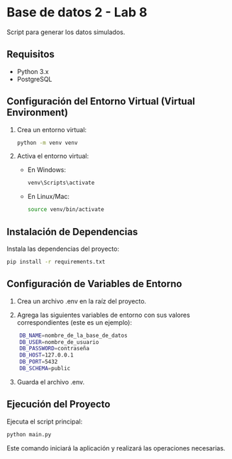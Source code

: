 # Base de datos 2 - Lab 8

Script para generar los datos simulados.

## Requisitos

- Python 3.x
- PostgreSQL

## Configuración del Entorno Virtual (Virtual Environment)

1. Crea un entorno virtual:

    ```bash
    python -m venv venv
    ```

2. Activa el entorno virtual:

    - En Windows:

        ```bash
        venv\Scripts\activate
        ```

    - En Linux/Mac:

        ```bash
        source venv/bin/activate
        ```

## Instalación de Dependencias

Instala las dependencias del proyecto:

```bash
pip install -r requirements.txt
```

## Configuración de Variables de Entorno

1. Crea un archivo .env en la raíz del proyecto.

2. Agrega las siguientes variables de entorno con sus valores correspondientes (este es un ejemplo):

```bash
    DB_NAME=nombre_de_la_base_de_datos
    DB_USER=nombre_de_usuario
    DB_PASSWORD=contraseña
    DB_HOST=127.0.0.1
    DB_PORT=5432
    DB_SCHEMA=public
```

3. Guarda el archivo .env.

## Ejecución del Proyecto

Ejecuta el script principal:

```bash
python main.py
```

Este comando iniciará la aplicación y realizará las operaciones necesarias.

